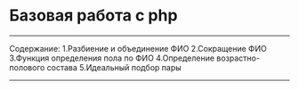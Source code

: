 # Базовая  работа с php
__________________________________________________________________

Содержание:
1.Разбиение и объединение ФИО
2.Сокращение ФИО
3.Функция определения пола по ФИО
4.Определение возрастно-полового состава
5.Идеальный подбор пары
__________________________________________________________________